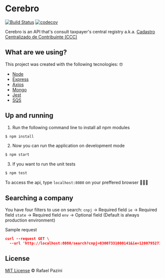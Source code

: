 # Cerebro

[![Build Status](https://travis-ci.org/rflpazini/cerebro.svg?branch=master)](https://travis-ci.org/rflpazini/cerebro) [![codecov](https://codecov.io/gh/rflpazini/cerebro/branch/master/graph/badge.svg)](https://codecov.io/gh/rflpazini/cerebro)

Cerebro is an API that's consult taxpayer's central registry a.k.a. [Cadastro Centralizado de Contribuinte (CCC)](https://dfe-portal.svrs.rs.gov.br/Cte/Ccc)

## What are we using?

This project was created with the following tecnologies: 🤓

- [Node](https://nodejs.org/en/)
- [Express](https://expressjs.com/)
- [Axios](https://github.com/axios/axios)
- [Mongo](https://www.mongodb.com/)
- [Jest](https://jestjs.io/)
- [SQS](https://aws.amazon.com/sqs/)

## Up and running

1. Run the following command line to install all npm modules

```sh
$ npm install
```

2. Now you can run the application on development mode

```sh
$ npm start
```

3. If you want to run the unit tests

```sh
$ npm test
```

To access the api, type `localhost:8080` on your preffered browser 👨🏼‍💻

## Searching a company

You have four filters to use on search:
`cnpj` -> Required field
`ie` -> Required field
`state` -> Required field
`env` -> Optional field (Default is always production environment)

Sample request

```json
curl --request GET \
  --url 'http://localhost:8080/search?cnpj=03007331000141&ie=120079527111&uf=SP'
```

## License

[MIT License](http://rflpazini.mit-license.org) :copyright: Rafael Pazini
